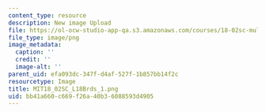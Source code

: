 ```yaml
---
content_type: resource
description: New image Upload
file: https://ol-ocw-studio-app-qa.s3.amazonaws.com/courses/18-02sc-multivariable-calculus-fall-2010/bb41a660c669f26a40b36088593d4905_MIT18_02SC_L18Brds_1.png
file_type: image/png
image_metadata:
  caption: ''
  credit: ''
  image-alt: ''
parent_uid: efa093dc-347f-d4af-527f-1b857bb14f2c
resourcetype: Image
title: MIT18_02SC_L18Brds_1.png
uid: bb41a660-c669-f26a-40b3-6088593d4905
---
```

